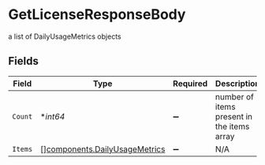 # GetLicenseResponseBody

a list of DailyUsageMetrics objects


## Fields

| Field                                                                          | Type                                                                           | Required                                                                       | Description                                                                    |
| ------------------------------------------------------------------------------ | ------------------------------------------------------------------------------ | ------------------------------------------------------------------------------ | ------------------------------------------------------------------------------ |
| `Count`                                                                        | **int64*                                                                       | :heavy_minus_sign:                                                             | number of items present in the items array                                     |
| `Items`                                                                        | [][components.DailyUsageMetrics](../../models/components/dailyusagemetrics.md) | :heavy_minus_sign:                                                             | N/A                                                                            |